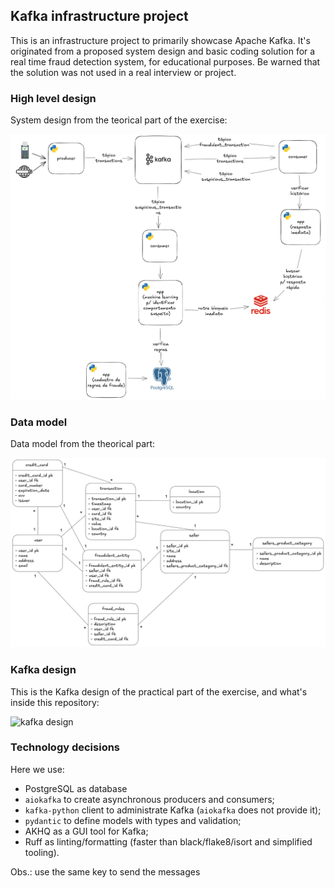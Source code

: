 ## Kafka infrastructure project

This is an infrastructure project to primarily showcase Apache Kafka. It's originated
from a proposed system design and basic coding solution for a real time fraud detection
system, for educational purposes. Be warned that the solution was not used in a real
interview or project.

### High level design

System design from the teorical part of the exercise:

![high level design](highleveldesign.png)

### Data model

Data model from the theorical part:

![data model](datamodel.png)

### Kafka design

This is the Kafka design of the practical part of the exercise, and what's inside this
repository:

![kafka design](kafkadesign.png)

### Technology decisions

Here we use:

- PostgreSQL as database
- `aiokafka` to create asynchronous producers and consumers;
- `kafka-python` client to administrate Kafka (`aiokafka` does not provide it);
- `pydantic` to define models with types and validation;
- AKHQ as a GUI tool for Kafka;
- Ruff as linting/formatting (faster than black/flake8/isort and simplified tooling).

Obs.: use the same key to send the messages
